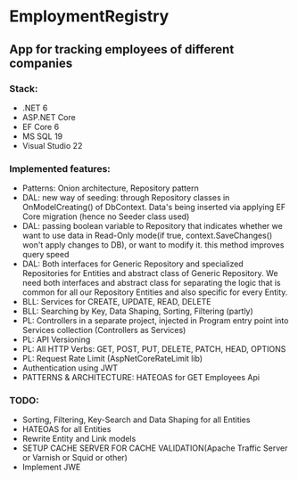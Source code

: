 # EmploymentRegistry

## App for tracking employees of different companies

### Stack:
+ .NET 6
+ ASP.NET Core 
+ EF Core 6
+ MS SQL 19
+ Visual Studio 22

### Implemented features:
+ Patterns: Onion architecture, Repository pattern
+ DAL: new way of seeding: through Repository classes in OnModelCreating() of DbContext. Data's being inserted via applying EF Core migration (hence no Seeder class used)
+ DAL: passing boolean variable to Repository that indicates whether we want to use data in Read-Only mode(if true, context.SaveChanges() won't apply changes to DB), or want to modify it. this method improves query speed
+ DAL: Both interfaces for Generic Repository and specialized Repositories for Entities and abstract class of Generic Repository. We need both interfaces and abstract class for separating the logic that is common for all our Repository Entities and also specific for every Entity.
+ BLL: Services for CREATE, UPDATE, READ, DELETE
+ BLL: Searching by Key, Data Shaping, Sorting, Filtering (partly)
+ PL: Controllers in a separate project, injected in Program entry point into Services collection (Controllers as Services)
+ PL: API Versioning
+ PL: All HTTP Verbs: GET, POST, PUT, DELETE, PATCH, HEAD, OPTIONS
+ PL: Request Rate Limit (AspNetCoreRateLimit lib)
+ Authentication using JWT
+ PATTERNS & ARCHITECTURE: HATEOAS for GET Employees Api

### TODO:
+ Sorting, Filtering, Key-Search and Data Shaping for all Entities
+ HATEOAS for all Entities
+ Rewrite Entity and Link models
+ SETUP CACHE SERVER FOR CACHE VALIDATION(Apache Traffic Server or Varnish or Squid or other)
+ Implement JWE

